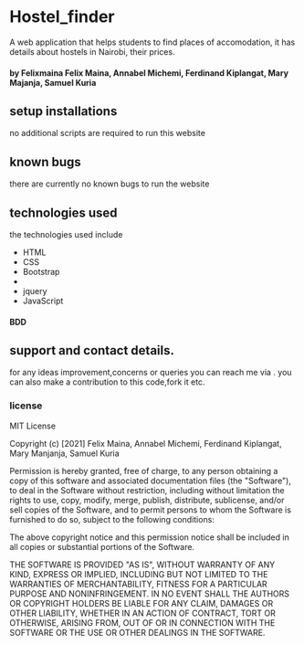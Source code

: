 # Hostel_finder
A web application that helps students to find places of accomodation, it has details about hostels in Nairobi, their  prices.
#### by Felixmaina Felix Maina, Annabel Michemi, Ferdinand Kiplangat, Mary Majanja, Samuel Kuria

## setup installations
no additional scripts are required to run this website

## known bugs
there are currently no known bugs to run the website

## technologies used
the technologies used include
<ul> 
    <li> HTML</li>
    <li> CSS</li>
    <li>Bootstrap<li>
    <li>jquery</li>
    <li>JavaScript</li>
</ul>

#### BDD 
 
    
## support and contact details.
for any ideas improvement,concerns or queries you can reach me via  . you can also make a contribution to this code,fork it etc.

### license
MIT License

Copyright (c) [2021] Felix Maina, Annabel Michemi, Ferdinand Kiplangat, Mary Manjanja, Samuel Kuria

Permission is hereby granted, free of charge, to any person obtaining a copy
of this software and associated documentation files (the "Software"), to deal
in the Software without restriction, including without limitation the rights
to use, copy, modify, merge, publish, distribute, sublicense, and/or sell
copies of the Software, and to permit persons to whom the Software is
furnished to do so, subject to the following conditions:

The above copyright notice and this permission notice shall be included in all
copies or substantial portions of the Software.

THE SOFTWARE IS PROVIDED "AS IS", WITHOUT WARRANTY OF ANY KIND, EXPRESS OR
IMPLIED, INCLUDING BUT NOT LIMITED TO THE WARRANTIES OF MERCHANTABILITY,
FITNESS FOR A PARTICULAR PURPOSE AND NONINFRINGEMENT. IN NO EVENT SHALL THE
AUTHORS OR COPYRIGHT HOLDERS BE LIABLE FOR ANY CLAIM, DAMAGES OR OTHER
LIABILITY, WHETHER IN AN ACTION OF CONTRACT, TORT OR OTHERWISE, ARISING FROM,
OUT OF OR IN CONNECTION WITH THE SOFTWARE OR THE USE OR OTHER DEALINGS IN THE
SOFTWARE.
